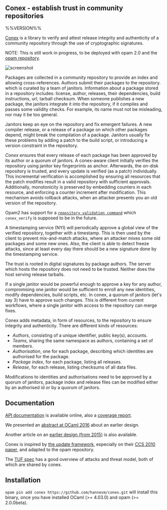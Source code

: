 ## Conex - establish trust in community repositories

%%VERSION%%

[Conex](https://github.com/hannesm/conex) is a library to verify and attest release integrity and
authenticity of a community repository through the use of cryptographic signatures.

NOTE: This is still work in progress, to be deployed with opam 2.0 and the [opam
repository](https://github.com/ocaml/opam-repository).

![screenshot](https://berlin.ccc.de/~hannes/conex.png)

Packages are collected in a community repository to provide an index and
allowing cross-references.  Authors submit their packages to the repository. which
is curated by a team of janitors.  Information
about a package stored in a repository includes: license, author, releases,
their dependencies, build instructions, url, tarball checksum.  When someone
publishes a new package, the janitors integrate it into the repository, if it
compiles and passes some validity checks.  For example, its name must not be misleading,
nor may it be too general.

Janitors keep an eye on the repository and fix emergent failures.  A new
compiler release, or a release of a package on which other packages depend, might break the compilation of
a package.  Janitors usually fix these problems by adding a patch to the build script, or introducing
a version constraint in the repository.

*Conex* ensures that every release of each package has been approved by its author or a quorum of janitors.
A conex-aware client initially verifies the repository using janitor key fingerprints as anchor.
Afterwards, the on-disk repository is trusted, and every update is verified (as a patch) individually.
This incremental verification is accomplished by ensuring all resources
that the patch modifies result in a valid repository with
sufficient approvals.  Additionally, monotonicity is preserved by
embedding counters in each resource, and enforcing a counter
increment after modification.
This mechanism avoids rollback attacks, when an
attacker presents you an old version of the repository.

Opam2 has support for a [`repository validation
command`](http://opam.ocaml.org/doc/2.0/Manual.html#configfield-repository-validation-command)
which `conex_verify` is supposed to be in the future.

A timestamping service (NYI) will periodically approve a global view of the
verified repository, together with a timestamp.  This is then used by the client
to prevent mix-and-match attacks, where an attacker mixes some old packages and
some new ones.  Also, the client is able to detect freeze attacks, since at
least every day there should be a new signature done by the timestamping service.

The trust is rooted in digital signatures by package authors.  The server which
hosts the repository does not need to be trusted.  Neither does the host serving
release tarballs.

If a single janitor would be powerful enough to approve a key for any author,
compromising one janitor would be sufficient to enroll any new identities,
modify dependencies, build scripts, etc.  In conex, a quorum of janitors (let's
say 3) have to approve such changes.  This is different from current workflows,
where a single janitor with access to the repository can merge fixes.

Conex adds metadata, in form of resources, to the repository to ensure integrity and
authenticity.  There are different kinds of resources:

- *Authors*, consisting of a unique identifier, public key(s), accounts.
- *Teams*, sharing the same namespace as authors, containing a set of members.
- *Authorisation*, one for each package, describing which identities are authorised for the package.
- *Package index*, for each package, listing all releases.
- *Release*, for each release, listing checksums of all data files.

Modifications to identities and authorisations need to be approved by a quorum
of janitors, package index and release files can be modified either by an authorised
id or by a quorum of janitors.

## Documentation

[API documentation](https://hannesm.github.io/conex/doc/) is
available online, also a [coverage
report](https://hannesm.github.io/conex/coverage/).

We presented an [abstract at OCaml
2016](https://github.com/hannesm/conex-paper/raw/master/paper.pdf) about an
earlier design.

Another article on an [earlier design (from
2015)](http://opam.ocaml.org/blog/Signing-the-opam-repository/) is also
available.

Conex is inspired by [the update
framework](https://theupdateframework.github.io/), especially on their [CCS 2010
paper](https://isis.poly.edu/~jcappos/papers/samuel_tuf_ccs_2010.pdf), and
adapted to the opam repository.

The [TUF
spec](https://github.com/theupdateframework/tuf/blob/develop/docs/tuf-spec.txt)
has a good overview of attacks and threat model, both of which are shared by conex.

## Installation

`opam pin add conex https://github.com/hannesm/conex.git` will install this binary,
once you have installed OCaml (>= 4.03.0) and opam (>= 2.0.0beta).
